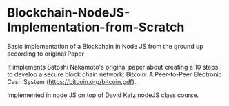 # Blockchain-NodeJS-Implementation-from-Scratch
Basic implementation of a Blockchain in Node JS from the ground up according to original Paper

It implements Satoshi Nakamoto's original paper about creating a 10 steps to develop a secure block chain network:
 Bitcoin: A Peer-to-Peer Electronic Cash System (https://bitcoin.org/bitcoin.pdf).

 Implemented in node JS on top of David Katz nodeJS class course.
